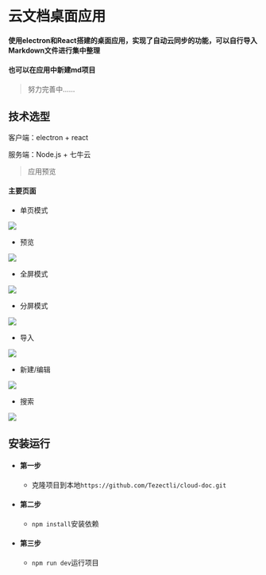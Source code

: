 # 云文档桌面应用
#### 使用electron和React搭建的桌面应用，实现了自动云同步的功能，可以自行导入Markdown文件进行集中整理 
#### 也可以在应用中新建md项目

> 努力完善中……


## 技术选型

客户端：electron + react 

服务端：Node.js + 七牛云 


> 应用预览 
#### 主要页面
* 单页模式 

![](https://ae01.alicdn.com/kf/Ua3899823c7f642ce99abb120c0e6ad93z.jpg)
* 预览 

![](https://ae01.alicdn.com/kf/U4071655e8c5240c29c24ff56e30d1f714.jpg)
* 全屏模式 

![](https://ae01.alicdn.com/kf/Ua6cc4b6770f64f97860b20ff4da34b86m.jpg)
* 分屏模式 

![](https://ae01.alicdn.com/kf/U66db66e00b4244049ac0d51623e3078f1.jpg) 

* 导入  

![](https://ae01.alicdn.com/kf/Uda8dc9e49e3b4669b89a6698cae525092.jpg)
* 新建/编辑 

![](https://ae01.alicdn.com/kf/Ub82611d49412459792e1313e198e6afba.jpg)
* 搜索 

![](https://ae01.alicdn.com/kf/Ud166307b996d48129fd5e44061d08f81A.jpg)



## 安装运行

* #### 第一步
    * 克隆项目到本地`https://github.com/Tezectli/cloud-doc.git`
* #### 第二步
    * `npm install`安装依赖
* #### 第三步
    * `npm run dev`运行项目

